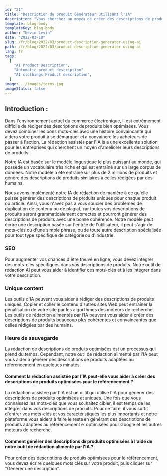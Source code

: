 ```yaml
---
id: "21"
title: "Description du produit Générateur utilisant l'IA"
description: "Vous cherchez un moyen de créer des descriptions de produits uniques et optimisées ? Si oui, vous pouvez envisager d'utiliser la rédaction assistée par l'IA. Cet outil utilise l'IA pour générer des descriptions de produits adaptées à vos mots-clés spécifiques."
template: blog-body
templateKey: blog-body
author: "Kevin Levin"
date: "2022-03-18"
slug: /fr/blog/2022/03/product-description-generator-using-ai
path: /fr/blog/2022/03/product-description-generator-using-ai
lang: fr
tags:
  [
    "AI Product Description",
    "Automatic product description",
    "AI clothings Product description",
  ]
image: ../images/terms.jpg
imageStatus: false
---
```


## Introduction :

Dans l'environnement actuel du commerce électronique, il est extrêmement difficile de rédiger des descriptions de produits bien optimisées. Vous devez combiner les bons mots-clés avec une histoire convaincante qui aidera votre produit à se démarquer et à convaincre les acheteurs de passer à l'action. La rédaction assistée par l'IA іѕ а une excellente solution pour les entreprises qui cherchent un moyen d'améliorer leurs descriptions de produits.

Notre IA est basée sur le modèle linguistique le plus puissant au monde, qui possède un vocabulaire très riche et qui est entraîné sur un large corpus de données. Notre modèle a été entraîné sur plus de 2 millions de produits et génère des descriptions de produits similaires à celles rédigées par des humains.

Nous avons implémenté notre IA de rédaction de manière à ce qu'elle puisse générer des descriptions de produits uniques pour chaque produit ou article. Ainsi, vous n'avez pas à vous soucier des problèmes de duplication de contenu ou de plagiat, car toutes vos descriptions de produits seront grammaticalement correctes et pourront générer des descriptions de produits avec une bonne cohérence. Notre modèle peut écrire une description basée sur l'entrée de l'utilisateur, il peut s'agir de mots-clés ou d'une simple phrase, ou de toute autre description spécialisée pour tout type spécifique de catégorie ou d'industrie.

### SEO

Pour augmenter vos chances d'être trouvé en ligne, vous devez intégrer des mots-clés spécifiques dans vos descriptions de produits. Notre outil de rédaction AI peut vous aider à identifier ces mots-clés et à les intégrer dans votre description.

### Unique content

Les outils d'IA peuvent vous aider à rédiger des descriptions de produits uniques. Copier et coller le contenu d'autres sites Web peut entraîner la pénalisation de votre site par les algorithmes des moteurs de recherche. Les outils de rédaction alimentés par l'IA peuvent vous aider à créer des descriptions de produits beaucoup plus cohérentes et convaincantes que celles rédigées par des humains.

### Heure de sauvegarde

La rédaction de descriptions de produits optimisées est un processus qui prend du temps. Cependant, notre outil de rédaction alimenté par l'IA peut vous aider à générer des descriptions de produits adaptées au référencement en quelques minutes.

#### Comment la rédaction assistée par l'IA peut-elle vous aider à créer des descriptions de produits optimisées pour le référencement ?

La rédaction assistée par l'IA est un outil qui utilise l'IA pour générer des descriptions de produits optimisées et uniques. Une fois que vous connaissez les mots-clés que vous souhaitez cibler, il est temps de les intégrer dans vos descriptions de produits. Pour ce faire, il vous suffit d'entrer vos mots-clés et vos caractéristiques les plus importants et notre plateforme vous aidera à faire le reste en générant des descriptions de produits adaptées au référencement et optimisées pour Google et les autres moteurs de recherche.

#### Comment générer des descriptions de produits optimisées à l'aide de notre outil de rédaction alimenté par l'IA ?

Pour créer des descriptions de produits optimisées pour le référencement, vous devez écrire quelques mots clés sur votre produit, puis cliquer sur "Générer une description".
